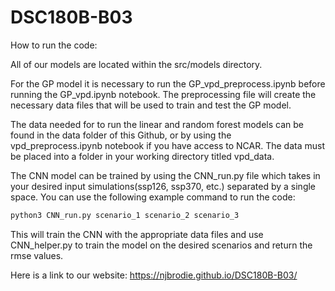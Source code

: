 # DSC180B-B03

How to run the code:

All of our models are located within the src/models directory.

For the GP model it is necessary to run the GP_vpd_preprocess.ipynb before running the GP_vpd.ipynb notebook. The preprocessing file will create the necessary data files that will be used to train and test the GP model.

The data needed for to run the linear and random forest models can be found in the data folder of this Github, or by using the vpd_preprocess.ipynb notebook if you have access to NCAR. The data must be placed into a folder in your working directory titled vpd_data.

The CNN model can be trained by using the CNN_run.py file which takes in your desired input simulations(ssp126, ssp370, etc.) separated by a single space. You can use the following example command to run the code: 
```bash
python3 CNN_run.py scenario_1 scenario_2 scenario_3
```
This will train the CNN with the appropriate data files and use CNN_helper.py to train the model on the desired scenarios and return the rmse values.

Here is a link to our website: https://njbrodie.github.io/DSC180B-B03/


